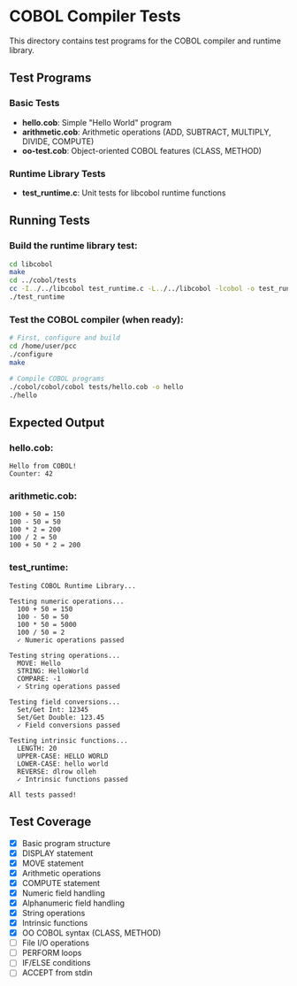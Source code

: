 # COBOL Compiler Tests

This directory contains test programs for the COBOL compiler and runtime library.

## Test Programs

### Basic Tests
- **hello.cob**: Simple "Hello World" program
- **arithmetic.cob**: Arithmetic operations (ADD, SUBTRACT, MULTIPLY, DIVIDE, COMPUTE)
- **oo-test.cob**: Object-oriented COBOL features (CLASS, METHOD)

### Runtime Library Tests
- **test_runtime.c**: Unit tests for libcobol runtime functions

## Running Tests

### Build the runtime library test:
```bash
cd libcobol
make
cd ../cobol/tests
cc -I../../libcobol test_runtime.c -L../../libcobol -lcobol -o test_runtime
./test_runtime
```

### Test the COBOL compiler (when ready):
```bash
# First, configure and build
cd /home/user/pcc
./configure
make

# Compile COBOL programs
./cobol/cobol/cobol tests/hello.cob -o hello
./hello
```

## Expected Output

### hello.cob:
```
Hello from COBOL!
Counter: 42
```

### arithmetic.cob:
```
100 + 50 = 150
100 - 50 = 50
100 * 2 = 200
100 / 2 = 50
100 + 50 * 2 = 200
```

### test_runtime:
```
Testing COBOL Runtime Library...

Testing numeric operations...
  100 + 50 = 150
  100 - 50 = 50
  100 * 50 = 5000
  100 / 50 = 2
  ✓ Numeric operations passed

Testing string operations...
  MOVE: Hello
  STRING: HelloWorld
  COMPARE: -1
  ✓ String operations passed

Testing field conversions...
  Set/Get Int: 12345
  Set/Get Double: 123.45
  ✓ Field conversions passed

Testing intrinsic functions...
  LENGTH: 20
  UPPER-CASE: HELLO WORLD
  LOWER-CASE: hello world
  REVERSE: dlrow olleh
  ✓ Intrinsic functions passed

All tests passed!
```

## Test Coverage

- [x] Basic program structure
- [x] DISPLAY statement
- [x] MOVE statement
- [x] Arithmetic operations
- [x] COMPUTE statement
- [x] Numeric field handling
- [x] Alphanumeric field handling
- [x] String operations
- [x] Intrinsic functions
- [x] OO COBOL syntax (CLASS, METHOD)
- [ ] File I/O operations
- [ ] PERFORM loops
- [ ] IF/ELSE conditions
- [ ] ACCEPT from stdin
